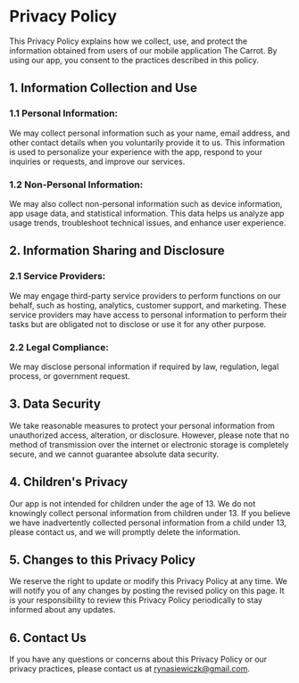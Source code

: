 # Privacy Policy

This Privacy Policy explains how we collect, use, and protect the information obtained from users of our mobile application The Carrot. By using our app, you consent to the practices described in this policy.

## 1. Information Collection and Use

### 1.1 Personal Information:
We may collect personal information such as your name, email address, and other contact details when you voluntarily provide it to us. This information is used to personalize your experience with the app, respond to your inquiries or requests, and improve our services.

### 1.2 Non-Personal Information:
We may also collect non-personal information such as device information, app usage data, and statistical information. This data helps us analyze app usage trends, troubleshoot technical issues, and enhance user experience.

## 2. Information Sharing and Disclosure

### 2.1 Service Providers:
We may engage third-party service providers to perform functions on our behalf, such as hosting, analytics, customer support, and marketing. These service providers may have access to personal information to perform their tasks but are obligated not to disclose or use it for any other purpose.

### 2.2 Legal Compliance:
We may disclose personal information if required by law, regulation, legal process, or government request.

## 3. Data Security

We take reasonable measures to protect your personal information from unauthorized access, alteration, or disclosure. However, please note that no method of transmission over the internet or electronic storage is completely secure, and we cannot guarantee absolute data security.

## 4. Children's Privacy

Our app is not intended for children under the age of 13. We do not knowingly collect personal information from children under 13. If you believe we have inadvertently collected personal information from a child under 13, please contact us, and we will promptly delete the information.

## 5. Changes to this Privacy Policy

We reserve the right to update or modify this Privacy Policy at any time. We will notify you of any changes by posting the revised policy on this page. It is your responsibility to review this Privacy Policy periodically to stay informed about any updates.

## 6. Contact Us

If you have any questions or concerns about this Privacy Policy or our privacy practices, please contact us at rynasiewiczk@gmail.com.
